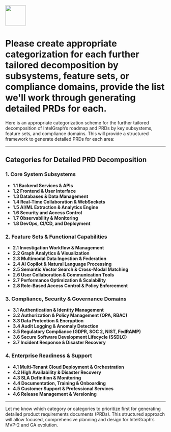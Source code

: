 <img src="https://r2cdn.perplexity.ai/pplx-full-logo-primary-dark%402x.png" style="height:64px;margin-right:32px"/>

# Please create appropriate categorization for each further tailored decomposition by subsystems, feature sets, or compliance domains, provide the list we'll work through generating detailed PRDs for each.

Here is an appropriate categorization scheme for the further tailored decomposition of IntelGraph’s roadmap and PRDs by key subsystems, feature sets, and compliance domains. This will provide a structured framework to generate detailed PRDs for each area:

---

## Categories for Detailed PRD Decomposition

### 1. Core System Subsystems

- **1.1 Backend Services \& APIs**
- **1.2 Frontend \& User Interface**
- **1.3 Databases \& Data Management**
- **1.4 Real-Time Collaboration \& WebSockets**
- **1.5 AI/ML Extraction \& Analytics Engine**
- **1.6 Security and Access Control**
- **1.7 Observability \& Monitoring**
- **1.8 DevOps, CI/CD, and Deployment**

### 2. Feature Sets \& Functional Capabilities

- **2.1 Investigation Workflow \& Management**
- **2.2 Graph Analytics \& Visualization**
- **2.3 Multimodal Data Ingestion \& Federation**
- **2.4 AI Copilot \& Natural Language Processing**
- **2.5 Semantic Vector Search \& Cross-Modal Matching**
- **2.6 User Collaboration \& Communication Tools**
- **2.7 Performance Optimization \& Scalability**
- **2.8 Role-Based Access Control \& Policy Enforcement**

### 3. Compliance, Security \& Governance Domains

- **3.1 Authentication \& Identity Management**
- **3.2 Authorization \& Policy Management (OPA, RBAC)**
- **3.3 Data Protection \& Encryption**
- **3.4 Audit Logging \& Anomaly Detection**
- **3.5 Regulatory Compliance (GDPR, SOC 2, NIST, FedRAMP)**
- **3.6 Secure Software Development Lifecycle (SSDLC)**
- **3.7 Incident Response \& Disaster Recovery**

### 4. Enterprise Readiness \& Support

- **4.1 Multi-Tenant Cloud Deployment \& Orchestration**
- **4.2 High Availability \& Disaster Recovery**
- **4.3 SLA Definition \& Monitoring**
- **4.4 Documentation, Training \& Onboarding**
- **4.5 Customer Support \& Professional Services**
- **4.6 Release Management \& Versioning**

---

Let me know which category or categories to prioritize first for generating detailed product requirements documents (PRDs). This structured approach will allow focused, comprehensive planning and design for IntelGraph’s MVP-2 and GA evolution.
